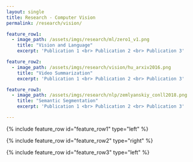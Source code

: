 ```yaml
---
layout: single
title: Research - Computer Vision
permalink: /research/vision/

feature_row1:
  - image_path: /assets/imgs/research/ml/zero1_v1.png
    title: "Vision and Language"
    excerpt: 'Publication 1 <br> Publication 2 <br> Publication 3'

feature_row2:
  - image_path: /assets/imgs/research/vision/hu_arxiv2016.png
    title: "Video Summarization"
    excerpt: 'Publication 1 <br> Publication 2 <br> Publication 3'

feature_row3:
  - image_path: /assets/imgs/research/nlp/zemlyanskiy_conll2018.png
    title: "Semantic Segmentation"
    excerpt: 'Publication 1 <br> Publication 2 <br> Publication 3'

---
```


{% include feature_row id="feature_row1" type="left" %}

{% include feature_row id="feature_row2" type="right" %}

{% include feature_row id="feature_row3" type="left" %}
